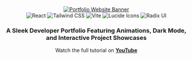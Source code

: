 <div align="center"> <br /> <a href="https://youtu.be/YOUR_VIDEO_ID" target="_blank"> <img src="./banner.png" alt="Portfolio Website Banner"> </a> <br /> <div> <img src="https://img.shields.io/badge/-React-61DAFB?style=for-the-badge&logo=react&logoColor=black" alt="React" /> <img src="https://img.shields.io/badge/-TailwindCSS-06B6D4?style=for-the-badge&logo=tailwindcss" alt="Tailwind CSS" /> <img src="https://img.shields.io/badge/-Vite-646CFF?style=for-the-badge&logo=vite&logoColor=white" alt="Vite" /> <img src="https://img.shields.io/badge/-Lucide Icons-FD4D4D?style=for-the-badge&logo=lucide" alt="Lucide Icons" /> <img src="https://img.shields.io/badge/-Radix UI-9D4EDD?style=for-the-badge&logo=data:image/svg+xml;base64..." alt="Radix UI" /> </div> <h3 align="center">A Sleek Developer Portfolio Featuring Animations, Dark Mode, and Interactive Project Showcases</h3> <div align="center"> Watch the full tutorial on <a href="https://youtu.be/YOUR_VIDEO_ID" target="_blank"><b>YouTube</b></a> </div> <br /> </div>
